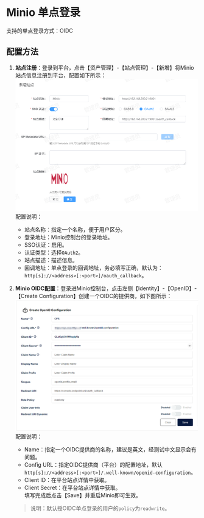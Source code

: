 # Minio 单点登录
支持的单点登录方式：OIDC
## 配置方法
1. **站点注册**：登录到平台，点击【资产管理】-【站点管理】-【新增】将Minio站点信息注册到平台，配置如下所示：
![img.png](img/minio-site.jpg)
配置说明：
    * 站点名称：指定一个名称，便于用户区分。
    * 登录地址：Minio控制台的登录地址。
    * SSO认证：启用。
    * 认证类型：选择`OAuth2`。
    * 站点描述：描述信息。
    * 回调地址：单点登录的回调地址，务必填写正确，默认为：`http[s]://<address>[:<port>]/oauth_callback`。
2. **Minio OIDC配置**：登录进Minio控制台，点击左侧【Identity】-【OpenID】-【Create Configuration】创建一个OIDC的提供商，如下图所示：
![img.png](img/minio-config1.jpg)
配置说明：
    * Name：指定一个OIDC提供商的名称，建议是英文，经测试中文显示会有问题。
    * Config URL：指定OIDC提供商（平台）的配置地址，默认`http[s]://<address>[:<port>]/.well-known/openid-configuration`。
    * Client ID：在平台站点详情中获取。
    * Client Secret：在平台站点详情中获取。  
    填写完成后点击【Save】并重启Minio即可生效。  

   > 说明：默认授OIDC单点登录的用户的`policy`为`readwrite`。
